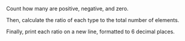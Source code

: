 Count how many are positive, negative, and zero.

Then, calculate the ratio of each type to the total number of elements.

Finally, print each ratio on a new line, formatted to 6 decimal places.